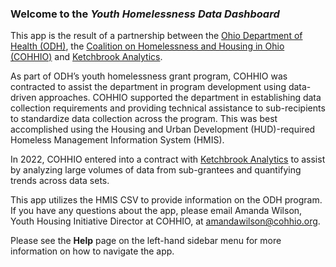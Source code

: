 ### Welcome to the *Youth Homelessness Data Dashboard*

This app is the result of a partnership between the [Ohio Department of Health (ODH)](https://odh.ohio.gov/), the [Coalition on Homelessness and Housing in Ohio (COHHIO)](https://cohhio.org/) and [Ketchbrook Analytics](https://www.ketchbrookanalytics.com). 

As part of ODH’s youth homelessness grant program, COHHIO was contracted to assist the department in program development using data-driven approaches. COHHIO supported the department in establishing data collection requirements and providing technical assistance to sub-recipients to standardize data collection across the program. This was best accomplished using the Housing and Urban Development (HUD)-required Homeless Management Information System (HMIS).

In 2022, COHHIO entered into a contract with [Ketchbrook Analytics](https://www.ketchbrookanalytics.com) to assist by analyzing large volumes of data from sub-grantees and quantifying trends across data sets.

This app utilizes the HMIS CSV to provide information on the ODH program. If you have any questions about the app, please email Amanda Wilson, Youth Housing Initiative Director at COHHIO, at [amandawilson@cohhio.org](mailto:amandawilson@cohhio.org).

Please see the **Help** page on the left-hand sidebar menu for more information on how to navigate the app.
